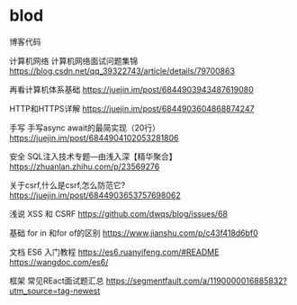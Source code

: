 # blod
博客代码

计算机网络
计算机网络面试问题集锦 https://blog.csdn.net/qq_39322743/article/details/79700863

再看计算机体系基础 https://juejin.im/post/6844903943487619080

HTTP和HTTPS详解 https://juejin.im/post/6844903604868874247

手写
手写async await的最简实现（20行）https://juejin.im/post/6844904102053281806

安全
SQL注入技术专题—由浅入深【精华聚合】 https://zhuanlan.zhihu.com/p/23569276

关于csrf,什么是csrf,怎么防范它?  https://juejin.im/post/6844903653757698062

浅说 XSS 和 CSRF https://github.com/dwqs/blog/issues/68

基础
for in 和for of的区别 https://www.jianshu.com/p/c43f418d6bf0


文档
ES6 入门教程 https://es6.ruanyifeng.com/#README  https://wangdoc.com/es6/

框架
常见REact面试题汇总 https://segmentfault.com/a/1190000016885832?utm_source=tag-newest
